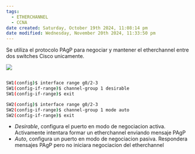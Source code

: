 ```yaml
---
tags:
  - ETHERCHANNEL
  - CCNA
date created: Saturday, October 19th 2024, 11:08:14 pm
date modified: Wednesday, November 20th 2024, 11:33:50 pm
---
```


Se utiliza el protocolo PAgP para negociar y mantener el etherchannel entre dos switches Cisco unicamente.

![](Screenshot%20from%202024-01-04%2017-15-46.png)

``` bash

SW1(config)$ interface range g0/2-3
SW1(config-if-range)$ channel-group 1 desirable      
SW1(config-if-range)$ exit

SW2(config)$ interface range g0/2-3
SW2(config-if-range)$ channel-group 1 mode auto      
SW2(config-if-range)$ exit
```

- _Desirable_, configura el puerto en modo de negociacion activa. Activamente intentara formar un etherchannel enviando mensaje PAgP
- _Auto_, configura un puerto en modo de negociacion pasiva. Respondera mensajes PAgP pero no iniciara negociacion del etherchannel